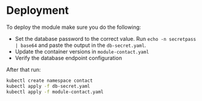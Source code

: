 # Deployment
To deploy the module make sure you do the following:
- Set the database password to the correct value. Run `echo -n secretpass | base64` and paste the output in the `db-secret.yaml`.
- Update the container versions in `module-contact.yaml`
- Verify the database endpoint configuration

After that run:
```bash
kubectl create namespace contact
kubectl apply -f db-secret.yaml
kubectl apply -f module-contact.yaml
```